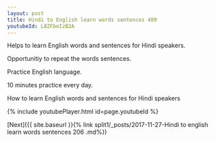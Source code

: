 ```yaml
---
layout: post
title: Hindi to English learn words sentences 489 
youtubeId: L8ZFbeIzB2A
---
```

 
 
Helps to learn English words and sentences for Hindi speakers.

Opportunitiy to repeat the words sentences. 

Practice English language. 
 
10 minutes practice every day. 
 
How to learn English words and sentences for Hindi speakers 
 
{% include youtubePlayer.html id=page.youtubeId %}
 
 
[Next]({{ site.baseurl }}{% link  split1/_posts/2017-11-27-Hindi to english learn words sentences 206 .md%})
 
